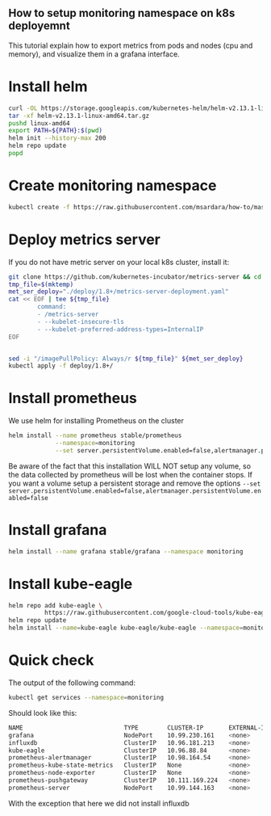## How to setup monitoring namespace on k8s deployemnt

This tutorial explain how to export metrics from pods and nodes (cpu and memory), and visualize them in a grafana interface.

# Install helm

```bash
curl -OL https://storage.googleapis.com/kubernetes-helm/helm-v2.13.1-linux-amd64.tar.gz
tar -xf helm-v2.13.1-linux-amd64.tar.gz
pushd linux-amd64
export PATH=${PATH}:$(pwd)
helm init --history-max 200
helm repo update
popd
```

# Create monitoring namespace

```bash
kubectl create -f https://raw.githubusercontent.com/msardara/how-to/master/k8s-monitoring/monitoring-namespace.yaml
```

# Deploy metrics server

If you do not have metric server on your local k8s cluster, install it:

```bash
git clone https://github.com/kubernetes-incubator/metrics-server && cd metrics-server
tmp_file=$(mktemp)
met_ser_deploy="./deploy/1.8+/metrics-server-deployment.yaml"
cat << EOF | tee ${tmp_file}
        command:
        - /metrics-server
        - --kubelet-insecure-tls
        - --kubelet-preferred-address-types=InternalIP
EOF


sed -i "/imagePullPolicy: Always/r ${tmp_file}" ${met_ser_deploy}
kubectl apply -f deploy/1.8+/
```

# Install prometheus

We use helm for installing Prometheus on the cluster

```bash
helm install --name prometheus stable/prometheus                                                      \
             --namespace=monitoring                                                                   \
             --set server.persistentVolume.enabled=false,alertmanager.persistentVolume.enabled=false

```

Be aware of the fact that this installation WILL NOT setup any volume, so the data collected by prometheus will be lost when the container stops. If you want a volume setup a persistent storage and remove the options `--set server.persistentVolume.enabled=false,alertmanager.persistentVolume.enabled=false`

# Install grafana

```bash
helm install --name grafana stable/grafana --namespace monitoring
```

# Install kube-eagle

```bash
helm repo add kube-eagle \
          https://raw.githubusercontent.com/google-cloud-tools/kube-eagle-helm-chart/master
helm repo update
helm install --name=kube-eagle kube-eagle/kube-eagle --namespace=monitoring
```

# Quick check

The output of the following command:

```bash
kubectl get services --namespace=monitoring
```

Should look like this:

```bash
NAME                            TYPE        CLUSTER-IP       EXTERNAL-IP   PORT(S)             AGE
grafana                         NodePort    10.99.230.161    <none>        80:32632/TCP        19h
influxdb                        ClusterIP   10.96.181.213    <none>        8086/TCP,8088/TCP   7h31m
kube-eagle                      ClusterIP   10.96.88.84      <none>        8080/TCP            19h
prometheus-alertmanager         ClusterIP   10.98.164.54     <none>        80/TCP              20h
prometheus-kube-state-metrics   ClusterIP   None             <none>        80/TCP              20h
prometheus-node-exporter        ClusterIP   None             <none>        9100/TCP            20h
prometheus-pushgateway          ClusterIP   10.111.169.224   <none>        9091/TCP            20h
prometheus-server               NodePort    10.99.144.163    <none>        80:31740/TCP        20h
```

With the exception that here we did not install influxdb

